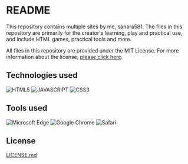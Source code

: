 # README

This repository contains multiple sites by me, sahara581.
The files in this repository are primarily for the creator's learning, play and practical use, and include HTML games, practical tools and more.

All files in this repository are provided under the MIT License. For more information about the license, [please click here](#chap-license).

<a name="chap-technologies"></a>
## Technologies used
![HTML5](https://img.shields.io/badge/-HTML5-303030.svg?logo=html5&style=for-the-badge)
![JAVASCRIPT](https://img.shields.io/badge/-Javascript-303030.svg?logo=javascript&style=for-the-badge)
![CSS3](https://img.shields.io/badge/-Css3-303030.svg?logo=css3&style=for-the-badge)

## Tools used
![Microsoft Edge](https://img.shields.io/badge/-Microsoftedge-404040.svg?logo=microsoftedge&style=for-the-badge)
![Google Chrome](https://img.shields.io/badge/-Google%20chrome-404040.svg?logo=google-chrome&style=for-the-badge)
![Safari](https://img.shields.io/badge/-Safari-404040.svg?logo=safari&style=for-the-badge)

<a name="chap-license"></a>
## License
[LICENSE.md](../main/LICENSE)
